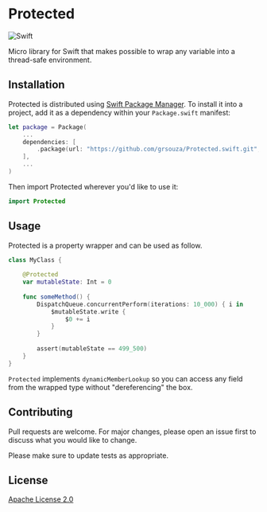 # Protected
![Swift](https://github.com/grsouza/Protected.swift/workflows/Swift/badge.svg?branch=master)

Micro library for Swift that makes possible to wrap any variable into a thread-safe environment.

## Installation

Protected is distributed using [Swift Package Manager](https://swift.org/package-manager/). To install it into a project, add it as a dependency within your `Package.swift` manifest:

```swift
let package = Package(
    ...
    dependencies: [
        .package(url: "https://github.com/grsouza/Protected.swift.git", from: "1.0.0")
    ],
    ...
)
```

Then import Protected wherever you'd like to use it:

```swift
import Protected
```

## Usage

Protected is a property wrapper and can be used as follow.

```swift
class MyClass {
  
    @Protected
    var mutableState: Int = 0
    
    func someMethod() {
        DispatchQueue.concurrentPerform(iterations: 10_000) { i in
            $mutableState.write {
                $0 += i
            }
        }
        
        assert(mutableState == 499_500)
    }
}
```

`Protected` implements `dynamicMemberLookup` so you can access any field from the wrapped type without "dereferencing" the box.

## Contributing
Pull requests are welcome. For major changes, please open an issue first to discuss what you would like to change.

Please make sure to update tests as appropriate.

## License
[Apache License 2.0](https://github.com/grsouza/Protected.swift/blob/master/LICENSE)
